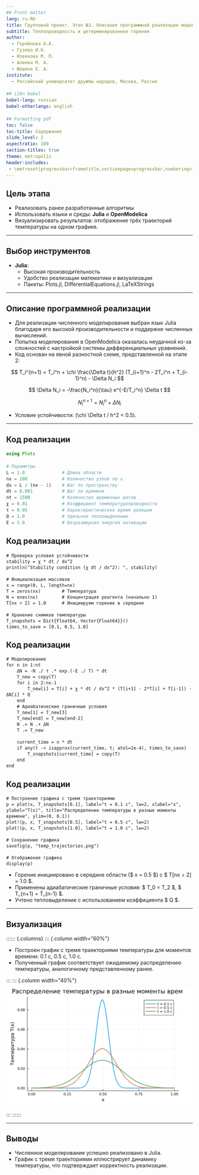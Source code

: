 ```yaml
---
## Front matter
lang: ru-RU
title: Групповой проект. Этап №3. Описание программной реализации модели теплопроводности и горения.
subtitle: Теплопроводность и детерминированное горения
author:
  - Горяйнова А.А.
  - Гузева И.Н.
  - Извекова М. П.
  - Алиева М. А.
  - Шошина Е. А.
institute:
  - Российский университет дружбы народов, Москва, Россия

## i18n babel
babel-lang: russian
babel-otherlangs: english

## Formatting pdf
toc: false
toc-title: Содержание
slide_level: 2
aspectratio: 169
section-titles: true
theme: metropolis
header-includes:
 - \metroset{progressbar=frametitle,sectionpage=progressbar,numbering=fraction}
---
```


## Цель этапа

- Реализовать ранее разработанные алгоритмы
- Использовать языки и среды: **Julia** и **OpenModelica**
- Визуализировать результатов: отображение трёх траекторий температуры на одном графике.

---

## Выбор инструментов

- **Julia**:
  - Высокая производительность
  - Удобство реализации математики и визуализации
  - Пакеты: Plots.jl, DifferentialEquations.jl, LaTeXStrings

---


## Описание программной реализации

- Для реализации численного моделирования выбран язык Julia благодаря его высокой производительности и поддержке численных вычислений.
- Попытка моделирования в OpenModelica оказалась неудачной из-за сложностей с настройкой системы дифференциальных уравнений.
- Код основан на явной разностной схеме, представленной на этапе 2:

$$
T_i^{n+1} = T_i^n + \chi \frac{\Delta t}{h^2} (T_{i+1}^n - 2T_i^n + T_{i-1}^n) - \Delta N_i
$$

$$
\Delta N_i = -\frac{N_i^n}{\tau} e^{-E/T_i^n} \Delta t
$$

$$
N_i^{n+1} = N_i^n + \Delta N_i
$$

- Условие устойчивости: \(\chi \Delta t / h^2 < 0.5\).

---

## Код реализации

```julia
using Plots

# Параметры
L = 1.0              # Длина области
nx = 100             # Количество узлов по x
dx = L / (nx - 1)    # Шаг по пространству
dt = 0.001           # Шаг по времени
nt = 1500            # Количество временных шагов
χ = 0.01             # Коэффициент температуропроводности
τ = 0.05             # Характеристическое время реакции
Q = 1.0              # Удельное тепловыделение
E = 5.0              # Безразмерная энергия активации
```
## Код реализации
```
# Проверка условия устойчивости
stability = χ * dt / dx^2
println("Stability condition (χ dt / dx^2): ", stability)

# Инициализация массивов
x = range(0, L, length=nx)
T = zeros(nx)        # Температура
N = ones(nx)         # Концентрация реагента (начально 1)
T[nx ÷ 2] = 1.0      # Инициируем горение в середине

# Хранение снимков температуры
T_snapshots = Dict{Float64, Vector{Float64}}()
times_to_save = [0.1, 0.5, 1.0]
```
## Код реализации
```
# Моделирование
for n in 1:nt
    ΔN = -N ./ τ .* exp.(-E ./ T) * dt
    T_new = copy(T)
    for i in 2:nx-1
        T_new[i] = T[i] + χ * dt / dx^2 * (T[i+1] - 2*T[i] + T[i-1]) - ΔN[i] * Q
    end
    # Адиабатические граничные условия
    T_new[1] = T_new[3]
    T_new[end] = T_new[end-2]
    N .= N .+ ΔN
    T .= T_new

    current_time = n * dt
    if any(t -> isapprox(current_time, t; atol=1e-4), times_to_save)
        T_snapshots[current_time] = copy(T)
    end
end
```
## Код реализации
```
# Построение графика с тремя траекториями
p = plot(x, T_snapshots[0.1], label="t = 0.1 с", lw=2, xlabel="x", ylabel="T(x)", title="Распределение температуры в разные моменты времени", ylim=(0, 0.1))
plot!(p, x, T_snapshots[0.5], label="t = 0.5 с", lw=2)
plot!(p, x, T_snapshots[1.0], label="t = 1.0 с", lw=2)

# Сохранение графика
savefig(p, "temp_trajectories.png")

# Отображение графика
display(p)
```

- Горение инициировано в середине области ($ x = 0.5 $) с $ T[nx ÷ 2] = 1.0 $.
- Применены адиабатические граничные условия: $ T_0 = T_2 $, $ T_{n+1} = T_{n-1} $.
- Учтено тепловыделение с использованием коэффициента $ Q $.

---

## Визуализация

:::::: {.columns}
::: {.column width="60%"}

- Построен график с тремя траекториями температуры для моментов времени: 0.1 с, 0.5 с, 1.0 с.
- Полученный график соответствует ожидаемому распределению температуры, аналогичному представленному ранее.

:::
::: {.column width="40%"}

![Распределение температуры во времени](image/1.png)

:::
::::::

---

## Выводы

- Численное моделирование успешно реализовано в Julia.
- График с тремя траекториями иллюстрирует динамику температуры, что подтверждает корректность реализации.

